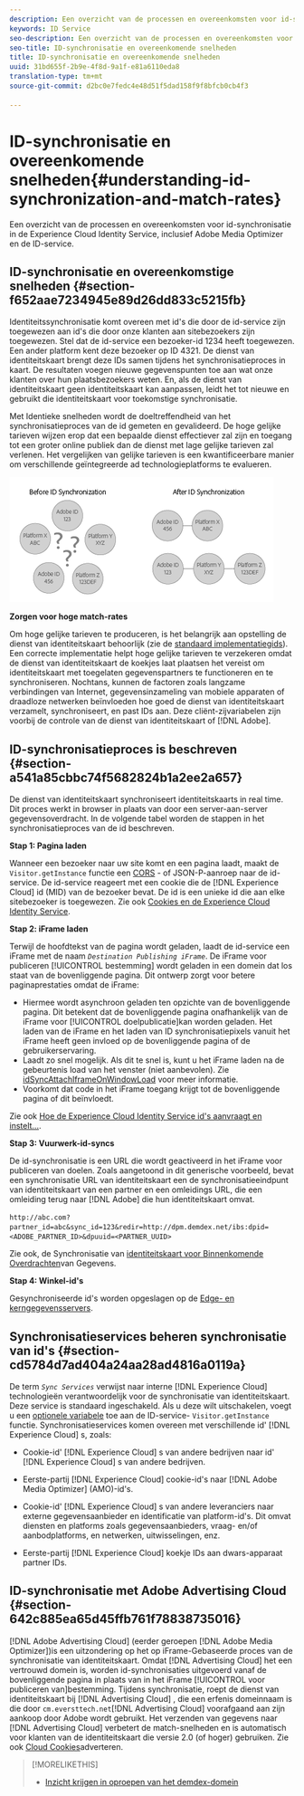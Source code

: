 ```yaml
---
description: Een overzicht van de processen en overeenkomsten voor id-synchronisatie in de Experience Cloud Identity Service, inclusief Adobe Media Optimizer en de ID-service.
keywords: ID Service
seo-description: Een overzicht van de processen en overeenkomsten voor id-synchronisatie in de Experience Cloud Identity Service, inclusief Adobe Media Optimizer en de ID-service.
seo-title: ID-synchronisatie en overeenkomende snelheden
title: ID-synchronisatie en overeenkomende snelheden
uuid: 31bd655f-2b9e-4f8d-9a1f-e81a6110eda8
translation-type: tm+mt
source-git-commit: d2bc0e7fedc4e48d51f5dad158f9f8bfcb0cb4f3

---
```



# ID-synchronisatie en overeenkomende snelheden{#understanding-id-synchronization-and-match-rates}

Een overzicht van de processen en overeenkomsten voor id-synchronisatie in de Experience Cloud Identity Service, inclusief Adobe Media Optimizer en de ID-service.

## ID-synchronisatie en overeenkomstige snelheden {#section-f652aae7234945e89d26dd833c5215fb}

Identiteitssynchronisatie komt overeen met id&#39;s die door de id-service zijn toegewezen aan id&#39;s die door onze klanten aan sitebezoekers zijn toegewezen. Stel dat de id-service een bezoeker-id 1234 heeft toegewezen. Een ander platform kent deze bezoeker op ID 4321. De dienst van identiteitskaart brengt deze IDs samen tijdens het synchronisatieproces in kaart. De resultaten voegen nieuwe gegevenspunten toe aan wat onze klanten over hun plaatsbezoekers weten. En, als de dienst van identiteitskaart geen identiteitskaart kan aanpassen, leidt het tot nieuwe en gebruikt die identiteitskaart voor toekomstige synchronisatie.

Met Identieke snelheden wordt de doeltreffendheid van het synchronisatieproces van de id gemeten en gevalideerd. De hoge gelijke tarieven wijzen erop dat een bepaalde dienst effectiever zal zijn en toegang tot een groter online publiek dan de dienst met lage gelijke tarieven zal verlenen. Het vergelijken van gelijke tarieven is een kwantificeerbare manier om verschillende geïntegreerde ad technologieplatforms te evalueren.

![](assets/idsync2.png)

**Zorgen voor hoge match-rates**

Om hoge gelijke tarieven te produceren, is het belangrijk aan opstelling de dienst van identiteitskaart behoorlijk (zie de [standaard implementatiegids](../implementation-guides/standard.md#concept-89cd0199a9634fc48644f2d61e3d2445)). Een correcte implementatie helpt hoge gelijke tarieven te verzekeren omdat de dienst van identiteitskaart de koekjes laat plaatsen het vereist om identiteitskaart met toegelaten gegevenspartners te functioneren en te synchroniseren. Nochtans, kunnen de factoren zoals langzame verbindingen van Internet, gegevensinzameling van mobiele apparaten of draadloze netwerken beïnvloeden hoe goed de dienst van identiteitskaart verzamelt, synchroniseert, en past IDs aan. Deze cliënt-zijvariabelen zijn voorbij de controle van de dienst van identiteitskaart of [!DNL Adobe].

## ID-synchronisatieproces is beschreven {#section-a541a85cbbc74f5682824b1a2ee2a657}

De dienst van identiteitskaart synchroniseert identiteitskaarts in real time. Dit proces werkt in browser in plaats van door een server-aan-server gegevensoverdracht. In de volgende tabel worden de stappen in het synchronisatieproces van de id beschreven.

**Stap 1: Pagina laden**

Wanneer een bezoeker naar uw site komt en een pagina laadt, maakt de `Visitor.getInstance` functie een [CORS](../reference/cors.md#concept-6c280446990d46d88ba9da15d2dcc758) - of JSON-P-aanroep naar de id-service. De id-service reageert met een cookie die de [!DNL Experience Cloud] id (MID) van de bezoeker bevat. De id is een unieke id die aan elke sitebezoeker is toegewezen. Zie ook [Cookies en de Experience Cloud Identity Service](../introduction/cookies.md).

**Stap 2: iFrame laden**

Terwijl de hoofdtekst van de pagina wordt geladen, laadt de id-service een iFrame met de naam *`Destination Publishing iFrame`*. De iFrame voor publiceren [!UICONTROL bestemming] wordt geladen in een domein dat los staat van de bovenliggende pagina. Dit ontwerp zorgt voor betere paginaprestaties omdat de iFrame:

* Hiermee wordt asynchroon geladen ten opzichte van de bovenliggende pagina. Dit betekent dat de bovenliggende pagina onafhankelijk van de iFrame voor [!UICONTROL doelpublicatie]kan worden geladen. Het laden van de iFrame en het laden van ID synchronisatiepixels vanuit het iFrame heeft geen invloed op de bovenliggende pagina of de gebruikerservaring.
* Laadt zo snel mogelijk. Als dit te snel is, kunt u het iFrame laden na de gebeurtenis load van het venster (niet aanbevolen). Zie [idSyncAttachIframeOnWindowLoad](../library/function-vars/idsyncattachiframeonwindowload.md#reference-b86b7112e0814a4c82c4e24c158508f4) voor meer informatie.
* Voorkomt dat code in het iFrame toegang krijgt tot de bovenliggende pagina of dit beïnvloedt.

Zie ook [Hoe de Experience Cloud Identity Service id&#39;s aanvraagt en instelt...](../introduction/id-request.md#concept-2caacebb1d244402816760e9b8bcef6a).

**Stap 3: Vuurwerk-id-syncs**

De id-synchronisatie is een URL die wordt geactiveerd in het iFrame voor publiceren van doelen. Zoals aangetoond in dit generische voorbeeld, bevat een synchronisatie URL van identiteitskaart een de synchronisatieeindpunt van identiteitskaart van een partner en een omleidings URL, die een omleiding terug naar [!DNL Adobe] die hun identiteitskaart omvat.

`http://abc.com?partner_id=abc&sync_id=123&redir=http://dpm.demdex.net/ibs:dpid=<ADOBE_PARTNER_ID>&dpuuid=<PARTNER_UUID>`

Zie ook, de Synchronisatie van [identiteitskaart voor Binnenkomende Overdrachten](https://docs.adobe.com/content/help/en/audience-manager/user-guide/implementation-integration-guides/sending-audience-data/batch-data-transfer-process/id-sync-http.html)van Gegevens.

**Stap 4: Winkel-id&#39;s**

Gesynchroniseerde id&#39;s worden opgeslagen op de [Edge- en kerngegevensservers](https://docs.adobe.com/content/help/en/audience-manager/user-guide/reference/system-components/components-edge.html).

## Synchronisatieservices beheren synchronisatie van id&#39;s {#section-cd5784d7ad404a24aa28ad4816a0119a}

De term *`Sync Services`* verwijst naar interne [!DNL Experience Cloud] technologieën verantwoordelijk voor de synchronisatie van identiteitskaart. Deze service is standaard ingeschakeld. Als u deze wilt uitschakelen, voegt u een [optionele variabele](../library/function-vars/disableidsync.md#reference-589d6b489ac64eddb5a7ff758945e414) toe aan de ID-service- `Visitor.getInstance` functie. Synchronisatieservices komen overeen met verschillende id&#39; [!DNL Experience Cloud] s, zoals:

* Cookie-id&#39; [!DNL Experience Cloud] s van andere bedrijven naar id&#39; [!DNL Experience Cloud] s van andere bedrijven.

* Eerste-partij [!DNL Experience Cloud] cookie-id&#39;s naar [!DNL Adobe Media Optimizer] (AMO)-id&#39;s.

* Cookie-id&#39; [!DNL Experience Cloud] s van andere leveranciers naar externe gegevensaanbieder en identificatie van platform-id&#39;s. Dit omvat diensten en platforms zoals gegevensaanbieders, vraag- en/of aanbodplatforms, en netwerken, uitwisselingen, enz.
* Eerste-partij [!DNL Experience Cloud] koekje IDs aan dwars-apparaat partner IDs.

## ID-synchronisatie met Adobe Advertising Cloud {#section-642c885ea65d45ffb761f78838735016}

[!DNL Adobe Advertising Cloud] (eerder geroepen [!DNL Adobe Media Optimizer])is een uitzondering op het op iFrame-Gebaseerde proces van de synchronisatie van identiteitskaart. Omdat [!DNL Advertising Cloud] het een vertrouwd domein is, worden id-synchronisaties uitgevoerd vanaf de bovenliggende pagina in plaats van in het iFrame [!UICONTROL voor publiceren van]bestemming. Tijdens synchronisatie, roept de dienst van identiteitskaart bij [!DNL Advertising Cloud] , die een erfenis domeinnaam is die door `cm.eversttech.net`[!DNL Advertising Cloud] voorafgaand aan zijn aankoop door Adobe wordt gebruikt. Het verzenden van gegevens naar [!DNL Advertising Cloud] verbetert de match-snelheden en is automatisch voor klanten van de identiteitskaart die versie 2.0 (of hoger) gebruiken. Zie ook [Cloud Cookies](https://docs.adobe.com/content/help/en/core-services/interface/ec-cookies/cookies-advertising-cloud.html)adverteren.

>[!MORELIKETHIS]
>
>* [Inzicht krijgen in oproepen van het demdex-domein](https://docs.adobe.com/content/help/en/audience-manager/user-guide/reference/demdex-calls.html)

